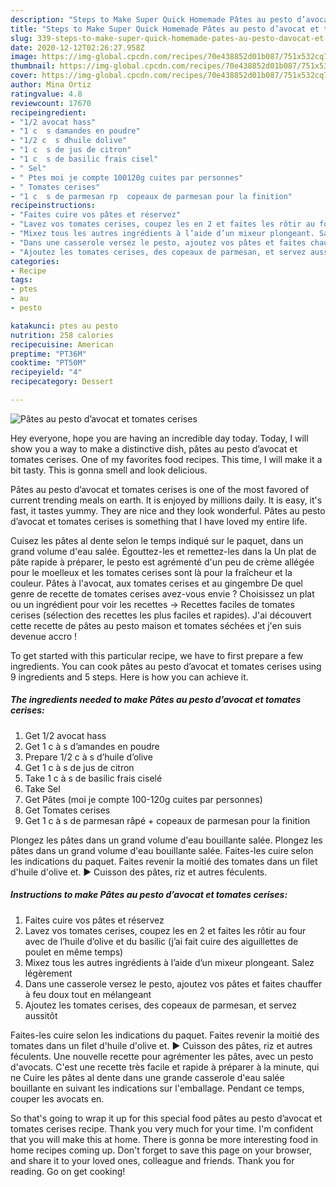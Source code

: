 ```yaml
---
description: "Steps to Make Super Quick Homemade Pâtes au pesto d’avocat et tomates cerises"
title: "Steps to Make Super Quick Homemade Pâtes au pesto d’avocat et tomates cerises"
slug: 339-steps-to-make-super-quick-homemade-pates-au-pesto-davocat-et-tomates-cerises
date: 2020-12-12T02:26:27.958Z
image: https://img-global.cpcdn.com/recipes/70e438852d01b087/751x532cq70/pates-au-pesto-davocat-et-tomates-cerises-photo-principale-de-la-recette.jpg
thumbnail: https://img-global.cpcdn.com/recipes/70e438852d01b087/751x532cq70/pates-au-pesto-davocat-et-tomates-cerises-photo-principale-de-la-recette.jpg
cover: https://img-global.cpcdn.com/recipes/70e438852d01b087/751x532cq70/pates-au-pesto-davocat-et-tomates-cerises-photo-principale-de-la-recette.jpg
author: Mina Ortiz
ratingvalue: 4.8
reviewcount: 17670
recipeingredient:
- "1/2 avocat hass"
- "1 c  s damandes en poudre"
- "1/2 c  s dhuile dolive"
- "1 c  s de jus de citron"
- "1 c  s de basilic frais cisel"
- " Sel"
- " Ptes moi je compte 100120g cuites par personnes"
- " Tomates cerises"
- "1 c  s de parmesan rp  copeaux de parmesan pour la finition"
recipeinstructions:
- "Faites cuire vos pâtes et réservez"
- "Lavez vos tomates cerises, coupez les en 2 et faites les rôtir au four avec de l’huile d’olive et du basilic (j’ai fait cuire des aiguillettes de poulet en même temps)"
- "Mixez tous les autres ingrédients à l’aide d’un mixeur plongeant. Salez légèrement"
- "Dans une casserole versez le pesto, ajoutez vos pâtes et faites chauffer à feu doux tout en mélangeant"
- "Ajoutez les tomates cerises, des copeaux de parmesan, et servez aussitôt"
categories:
- Recipe
tags:
- ptes
- au
- pesto

katakunci: ptes au pesto 
nutrition: 258 calories
recipecuisine: American
preptime: "PT36M"
cooktime: "PT50M"
recipeyield: "4"
recipecategory: Dessert

---
```



![Pâtes au pesto d’avocat et tomates cerises](https://img-global.cpcdn.com/recipes/70e438852d01b087/751x532cq70/pates-au-pesto-davocat-et-tomates-cerises-photo-principale-de-la-recette.jpg)

Hey everyone, hope you are having an incredible day today. Today, I will show you a way to make a distinctive dish, pâtes au pesto d’avocat et tomates cerises. One of my favorites food recipes. This time, I will make it a bit tasty. This is gonna smell and look delicious.

Pâtes au pesto d’avocat et tomates cerises is one of the most favored of current trending meals on earth. It is enjoyed by millions daily. It is easy, it's fast, it tastes yummy. They are nice and they look wonderful. Pâtes au pesto d’avocat et tomates cerises is something that I have loved my entire life.

Cuisez les pâtes al dente selon le temps indiqué sur le paquet, dans un grand volume d&#39;eau salée. Égouttez-les et remettez-les dans la Un plat de pâte rapide à préparer, le pesto est agrémenté d&#39;un peu de crème allégée pour le moelleux et les tomates cerises sont là pour la fraîcheur et la couleur. Pâtes à l&#39;avocat, aux tomates cerises et au gingembre De quel genre de recette de tomates cerises avez-vous envie ? Choisissez un plat ou un ingrédient pour voir les recettes → Recettes faciles de tomates cerises (sélection des recettes les plus faciles et rapides). J&#39;ai découvert cette recette de pâtes au pesto maison et tomates séchées et j&#39;en suis devenue accro !


To get started with this particular recipe, we have to first prepare a few ingredients. You can cook pâtes au pesto d’avocat et tomates cerises using 9 ingredients and 5 steps. Here is how you can achieve it.

<!--inarticleads1-->

##### The ingredients needed to make Pâtes au pesto d’avocat et tomates cerises:

1. Get 1/2 avocat hass
1. Get 1 c à s d’amandes en poudre
1. Prepare 1/2 c à s d’huile d’olive
1. Get 1 c à s de jus de citron
1. Take 1 c à s de basilic frais ciselé
1. Take  Sel
1. Get  Pâtes (moi je compte 100-120g cuites par personnes)
1. Get  Tomates cerises
1. Get 1 c à s de parmesan râpé + copeaux de parmesan pour la finition


Plongez les pâtes dans un grand volume d&#39;eau bouillante salée. Plongez les pâtes dans un grand volume d&#39;eau bouillante salée. Faites-les cuire selon les indications du paquet. Faites revenir la moitié des tomates dans un filet d&#39;huile d&#39;olive et. ► Cuisson des pâtes, riz et autres féculents. 

<!--inarticleads2-->

##### Instructions to make Pâtes au pesto d’avocat et tomates cerises:

1. Faites cuire vos pâtes et réservez
1. Lavez vos tomates cerises, coupez les en 2 et faites les rôtir au four avec de l’huile d’olive et du basilic (j’ai fait cuire des aiguillettes de poulet en même temps)
1. Mixez tous les autres ingrédients à l’aide d’un mixeur plongeant. Salez légèrement
1. Dans une casserole versez le pesto, ajoutez vos pâtes et faites chauffer à feu doux tout en mélangeant
1. Ajoutez les tomates cerises, des copeaux de parmesan, et servez aussitôt


Faites-les cuire selon les indications du paquet. Faites revenir la moitié des tomates dans un filet d&#39;huile d&#39;olive et. ► Cuisson des pâtes, riz et autres féculents. Une nouvelle recette pour agrémenter les pâtes, avec un pesto d&#39;avocats. C&#39;est une recette très facile et rapide à préparer à la minute, qui ne Cuire les pâtes al dente dans une grande casserole d&#39;eau salée bouillante en suivant les indications sur l&#39;emballage. Pendant ce temps, couper les avocats en. 

So that's going to wrap it up for this special food pâtes au pesto d’avocat et tomates cerises recipe. Thank you very much for your time. I'm confident that you will make this at home. There is gonna be more interesting food in home recipes coming up. Don't forget to save this page on your browser, and share it to your loved ones, colleague and friends. Thank you for reading. Go on get cooking!
